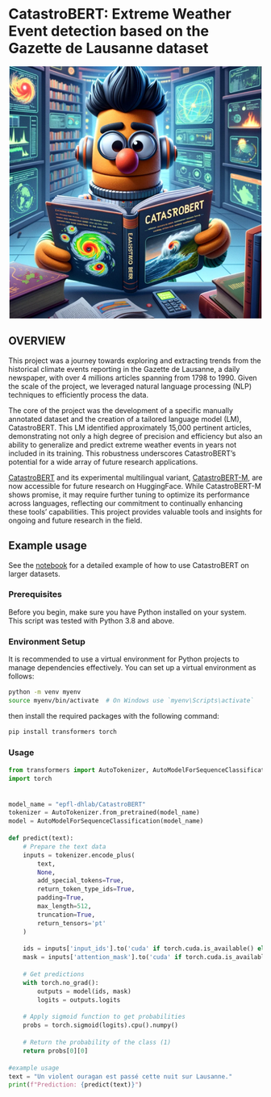 # CatastroBERT: Extreme Weather Event detection based on the Gazette de Lausanne dataset

<div align=center>
    <img src="ressources/bert.png" width="500" height="500" />
</div>

## OVERVIEW

This project was a journey towards exploring and extracting trends from the historical climate events reporting in the Gazette de Lausanne, a daily newspaper, with over 4 millions articles spanning from 1798 to 1990. Given the scale of the project, we leveraged natural language processing (NLP) techniques to efficiently process the data.

The core of the project was the development of a specific manually annotated dataset and the creation of a tailored language model (LM), CatastroBERT. This LM identified approximately 15,000 pertinent articles, demonstrating not only a high degree of precision and efficiency but also an ability to generalize and predict extreme weather events in years not included in its training. This robustness underscores CatastroBERT’s potential for a wide array of future research applications.

[CatastroBERT](https://huggingface.co/epfl-dhlab/CatastroBERT) and its experimental multilingual variant, [CatastroBERT-M](https://huggingface.co/epfl-dhlab/CatastroBERT), are now accessible for future research on HuggingFace. While CatastroBERT-M shows promise, it may require further tuning to optimize its performance across languages, reflecting our commitment to continually enhancing these tools’ capabilities. This project provides valuable tools and insights for ongoing and future research in the field.

## Example usage

See the [notebook](example.ipynb) for a detailed example of how to use CatastroBERT on larger datasets.

### Prerequisites

Before you begin, make sure you have Python installed on your system. This script was tested with Python 3.8 and above.

### Environment Setup

It is recommended to use a virtual environment for Python projects to manage dependencies effectively. You can set up a virtual environment as follows:

```bash
python -m venv myenv
source myenv/bin/activate  # On Windows use `myenv\Scripts\activate`
```

then install the required packages with the following command:

```bash
pip install transformers torch
```

### Usage

```python
from transformers import AutoTokenizer, AutoModelForSequenceClassification
import torch


model_name = "epfl-dhlab/CatastroBERT"
tokenizer = AutoTokenizer.from_pretrained(model_name)
model = AutoModelForSequenceClassification(model_name)

def predict(text):
    # Prepare the text data
    inputs = tokenizer.encode_plus(
        text,
        None,
        add_special_tokens=True,
        return_token_type_ids=True,
        padding=True,
        max_length=512,
        truncation=True,
        return_tensors='pt'
    )

    ids = inputs['input_ids'].to('cuda' if torch.cuda.is_available() else 'cpu')
    mask = inputs['attention_mask'].to('cuda' if torch.cuda.is_available() else 'cpu')

    # Get predictions
    with torch.no_grad():
        outputs = model(ids, mask)
        logits = outputs.logits

    # Apply sigmoid function to get probabilities
    probs = torch.sigmoid(logits).cpu().numpy()

    # Return the probability of the class (1)
    return probs[0][0]

#example usage 
text = "Un violent ouragan est passé cette nuit sur Lausanne."
print(f"Prediction: {predict(text)}")
```

